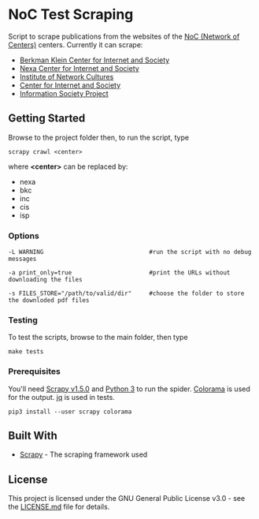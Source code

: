 # NoC Test Scraping

Script to scrape publications from the websites of the [NoC (Network of Centers)](https://networkofcenters.net/) centers.
Currently it can scrape:
* [Berkman Klein Center for Internet and Society](https://cyber.harvard.edu/)
* [Nexa Center for Internet and Society](https://nexa.polito.it/)
* [Institute of Network Cultures](http://cyberlaw.stanford.edu/)
* [Center for Internet and Society](http://networkcultures.org/)
* [Information Society Project](https://law.yale.edu/isp)

## Getting Started

Browse to the project folder then, to run the script, type

```
scrapy crawl <center>
```
where <b>&lt;center&gt;</b> can be replaced by:
* nexa
* bkc
* inc
* cis
* isp

### Options
```
-L WARNING                              #run the script with no debug messages

-a print_only=true                      #print the URLs without downloading the files

-s FILES_STORE="/path/to/valid/dir"     #choose the folder to store the downloded pdf files
```

### Testing

To test the scripts, browse to the main folder, then type

```
make tests
```


### Prerequisites

You'll need [Scrapy v1.5.0](https://scrapy.org/) and [Python 3](https://www.python.org/download/releases/3.0/) to run the spider.
[Colorama](https://pypi.org/project/colorama/) is used for the output.
[jq](https://stedolan.github.io/jq/) is used in tests.

` pip3 install --user scrapy colorama `

## Built With

* [Scrapy](https://scrapy.org/) - The scraping framework used

## License

This project is licensed under the GNU General Public License v3.0 - see the [LICENSE.md](LICENSE.md) file for details.
